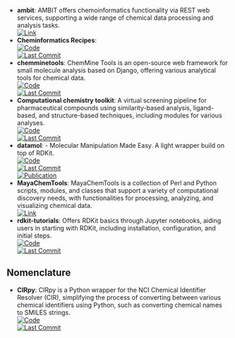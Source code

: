 - **ambit**: AMBIT offers chemoinformatics functionality via REST web services, supporting a wide range of chemical data processing and analysis tasks.  
	[![Link](https://img.shields.io/badge/Link-online-brightgreen?style=for-the-badge&logo=cachet&logoColor=65FF8F)](http://ambit.sourceforge.net/)  
- **Cheminformatics Recipes**:   
	[![Code](https://img.shields.io/github/stars/UnixJunkie/chemoinfo_recipes?style=for-the-badge&logo=github)](https://github.com/UnixJunkie/chemoinfo_recipes)  
	[![Last Commit](https://img.shields.io/github/last-commit/UnixJunkie/chemoinfo_recipes?style=for-the-badge&logo=github)](https://github.com/UnixJunkie/chemoinfo_recipes)  
- **chemminetools**: ChemMine Tools is an open-source web framework for small molecule analysis based on Django, offering various analytical tools for chemical data.  
	[![Code](https://img.shields.io/github/stars/girke-lab/chemminetools?style=for-the-badge&logo=github)](https://github.com/girke-lab/chemminetools)  
	[![Last Commit](https://img.shields.io/github/last-commit/girke-lab/chemminetools?style=for-the-badge&logo=github)](https://github.com/girke-lab/chemminetools)  
- **Computational chemistry toolkit**: A virtual screening pipeline for pharmaceutical compounds using similarity-based analysis, ligand-based, and structure-based techniques, including modules for various analyses.  
	[![Code](https://img.shields.io/github/stars/francescopatane96/Computer_aided_drug_discovery_kit?style=for-the-badge&logo=github)](https://github.com/francescopatane96/Computer_aided_drug_discovery_kit/tree/main)  
	[![Last Commit](https://img.shields.io/github/last-commit/francescopatane96/Computer_aided_drug_discovery_kit?style=for-the-badge&logo=github)](https://github.com/francescopatane96/Computer_aided_drug_discovery_kit/tree/main)  
- **datamol**: - Molecular Manipulation Made Easy. A light wrapper build on top of RDKit.  
	[![Code](https://img.shields.io/github/stars/datamol-io/datamol?style=for-the-badge&logo=github)](https://github.com/datamol-io/datamol)  
	[![Last Commit](https://img.shields.io/github/last-commit/datamol-io/datamol?style=for-the-badge&logo=github)](https://github.com/datamol-io/datamol)  
	[![Publication](https://img.shields.io/badge/Publication-Citations:0-blue?style=for-the-badge&logo=bookstack)](https://zenodo.org/doi/10.5281/zenodo.5131279)  
- **MayaChemTools**: MayaChemTools is a collection of Perl and Python scripts, modules, and classes that support a variety of computational discovery needs, with functionalities for processing, analyzing, and visualizing chemical data.  
	[![Link](https://img.shields.io/badge/Link-online-brightgreen?style=for-the-badge&logo=cachet&logoColor=65FF8F)](http://www.mayachemtools.org/index.html)  
- **rdkit-tutorials**: Offers RDKit basics through Jupyter notebooks, aiding users in starting with RDKit, including installation, configuration, and initial steps.  
	[![Code](https://img.shields.io/github/stars/suneelbvs/rdkit_tutorials?style=for-the-badge&logo=github)](https://github.com/suneelbvs/rdkit_tutorials)  
	[![Last Commit](https://img.shields.io/github/last-commit/suneelbvs/rdkit_tutorials?style=for-the-badge&logo=github)](https://github.com/suneelbvs/rdkit_tutorials)  

## **Nomenclature**
- **CIRpy**: CIRpy is a Python wrapper for the NCI Chemical Identifier Resolver (CIR), simplifying the process of converting between various chemical identifiers using Python, such as converting chemical names to SMILES strings.  
	[![Code](https://img.shields.io/github/stars/mcs07/CIRpy?style=for-the-badge&logo=github)](https://github.com/mcs07/CIRpy)  
	[![Last Commit](https://img.shields.io/github/last-commit/mcs07/CIRpy?style=for-the-badge&logo=github)](https://github.com/mcs07/CIRpy)  
